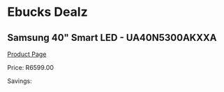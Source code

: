 
# Ebucks Dealz
## Samsung 40" Smart LED - UA40N5300AKXXA
[Product Page](https://www.ebucks.com/web/shop/productSelected.do?prodId=1226597973&catId=363628796)

Price: R6599.00

Savings: 


	